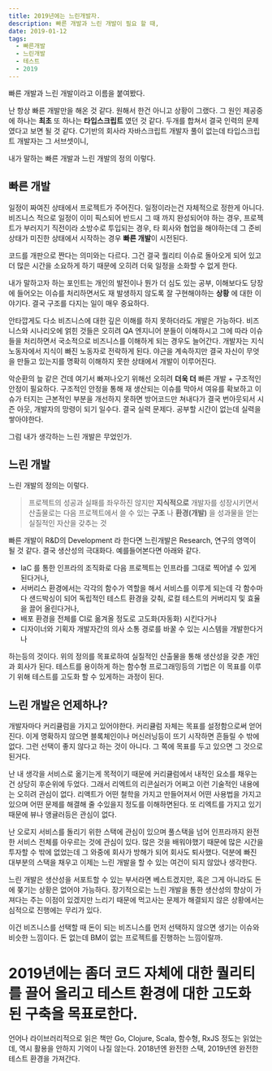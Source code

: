 ```yaml
---
title: 2019년에는 느린개발자.
description: 빠른 개발과 느린 개발이 필요 할 때,
date: 2019-01-12
tags:
  - 빠른개발
  - 느린개발
  - 테스트
  - 2019
---
```


빠른 개발과 느린 개발이라고 이름을 붙여봤다.

난 항상 빠른 개발만을 해온 것 같다. 원해서 한건 아니고 상황이 그랬다. 그 원인 제공중에 하나는 **최초** 또 하나는 **타입스크립트** 였던 것 같다. 두개를 합쳐서 결국 인력의 문제였다고 보면 될 것 같다. C기반의 회사라 자바스크립트 개발자 풀이 없는데 타입스크립트 개발자는 그 서브셋이니,

내가 말하는 빠른 개발과 느린 개발의 정의 이렇다.

## 빠른 개발

일정이 짜여진 상태에서 프로젝트가 주어진다. 일정이라는건 자체적으로 정한게 아니다. 비즈니스 적으로 일정이 이미 픽스되어 반드시 그 때 까지 완성되어야 하는 경우, 프로젝트가 부러지기 직전이라 소방수로 투입되는 경우, 타 회사와 협업을 해야하는데 그 준비 상태가 미진한 상태에서 시작하는 경우 **빠른 개발**이 시전된다.

코드를 개판으로 짠다는 의미와는 다르다. 그건 결국 퀄리티 이슈로 돌아오게 되어 있고 더 많은 시간을 소요하게 하기 때문에 오히려 더욱 일정을 소화할 수 없게 한다.

내가 말하고자 하는 포인트는 개인의 발전이나 뭔가 더 심도 있는 공부, 이해보다도 당장에 들어오는 이슈를 처리하면서도 재 발생하지 않도록 잘 구현해야하는 **상황** 에 대한 이야기다. 결국 구조를 다지는 일이 매우 중요하다.

안타깝게도 다소 비즈니스에 대한 깊은 이해를 하지 못하더라도 개발은 가능하다. 비즈니스와 시나리오에 얽힌 것들은 오히려 QA 엔지니어 분들이 이해하시고 그에 따라 이슈들을 처리하면서 국소적으로 비즈니스를 이해하게 되는 경우도 늘어간다. 개발자는 지식 노동자에서 지식이 빠진 노동자로 전락하게 된다. 야근을 계속하지만 결국 자신이 무엇을 만들고 있는지를 명확히 이해하지 못한 상태에서 개발이 이루어진다.

악순환의 늪 같은 건데 여기서 빠져나오기 위해선 오히려 **더욱 더** 빠른 개발 + 구조적인 안정이 필요하다. 구조적인 안정을 통해 재 생산되는 이슈를 막아서 여유를 확보하고 이슈가 터지는 근본적인 부분을 개선하지 못하면 방어코드만 쳐내다가 결국 번아웃되서 시즌 아웃, 개발자의 망령이 되기 일수다. 결국 실력 문제다. 공부할 시간이 없는데 실력을 쌓아야한다.

그럼 내가 생각하는 느린 개발은 무었인가.

## 느린 개발

느린 개발의 정의는 이렇다.

> 프로젝트의 성공과 실패를 좌우하진 않지만 **지식적으로** 개발자를 성장시키면서 산출물로는 다음 프로젝트에서 쓸 수 있는 **구조** 나 **환경(개발)** 을 성과물을 얻는 실질적인 자산을 갖추는 것

빠른 개발이 R&D의 Development 라 한다면 느린개발은 Research, 연구의 영역이 될 것 같다. 결국 생산성의 극대화다. 예를들어본다면 아래와 같다.

- IaC 를 통한 인프라의 조직화로 다음 프로젝트는 인프라를 그대로 찍어낼 수 있게 된다거나,
- 서버리스 환경에서는 각각의 함수가 역할을 해서 서비스를 이루게 되는데 각 함수마다 샌드박싱이 되어 독립적인 테스트 환경을 갖춰, 로컬 테스트의 커버리지 및 효율을 끌어 올린다거나,
- 배포 환경을 전체를 CI로 옮겨올 정도로 고도화(자동화) 시킨다거나
- 디자이너와 기획자 개발자간의 의사 소통 경로를 바꿀 수 있는 시스템을 개발한다거나

하는등의 것이다. 위의 정의를 목표로하여 실질적인 산출물을 통해 생산성을 갖춘 개인과 회사가 된다. 테스트를 용이하게 하는 함수형 프로그래밍등의 기법은 이 목표를 이루기 위해 테스트를 고도화 할 수 있게하는 과정이 된다.

## 느린 개발은 언제하나?

개발자마다 커리큘럼을 가지고 있어야한다. 커리큘럼 자체는 목표를 설정함으로써 얻어진다. 이게 명확하지 않으면 블록체인이나 머신러닝등이 뜨기 시작하면 흔들릴 수 밖에 없다. 그런 선택이 좋지 않다고 하는 것이 아니다. 그 쪽에 목표를 두고 있으면 그 것으로 된거다.

난 내 생각을 서비스로 옮기는게 목적이기 때문에 커리큘럼에서 내적인 요소를 채우는 건 상당히 후순위에 두었다. 그래서 리엑트의 리콘실러가 어쩌고 이런 기술적인 내용에는 오히려 관심이 없다. 리액트가 어떤 철학을 가지고 만들어져서 어떤 사용법을 가지고 있으며 어떤 문제를 해결해 줄 수있을지 정도를 이해하면된다. 또 리엑트를 가지고 있기 때문에 뷰나 앵귤러등은 관심이 없다.

난 오로지 서비스를 돌리기 위한 스택에 관심이 있으며 풀스택을 넘어 인프라까지 완전한 서비스 전체를 아우르는 것에 관심이 있다. 많은 것을 배워야했기 때문에 많은 시간을 투자할 수 밖에 없었는데 그 와중에 회사가 방해가 되어 회사도 퇴사했다. 덕분에 빠진 대부분의 스택을 채우고 이제는 느린 개발을 할 수 있는 여건이 되지 않았나 생각한다.

느린 개발은 생산성을 서포트할 수 있는 부서라면 베스트겠지만, 혹은 그게 아니라도 돈에 쫒기는 상황은 없어야 가능하다. 장기적으로는 느린 개발을 통한 생산성의 향상이 가져다는 주는 이점이 있겠지만 느리기 때문에 먹고사는 문제가 해결되지 않은 상황에서는 심적으로 진행에는 무리가 있다.

이건 비즈니스를 선택할 때 돈이 되는 비즈니스를 먼저 선택하지 않으면 생기는 이슈와 비슷한 느낌이다. 돈 없는데 BM이 없는 프로젝트를 진행하는 느낌이랄까.

# 2019년에는 좀더 코드 자체에 대한 퀄리티를 끌어 올리고 테스트 환경에 대한 고도화 된 구축을 목표로한다.

언어나 라이브러리적으로 읽은 책만 Go, Clojure, Scala, 함수형, RxJS 정도는 읽었는데, 역시 활용을 안하지 기억이 나질 않는다. 2018년엔 완전한 스택, 2019년엔 완전한 테스트 환경을 가져간다.